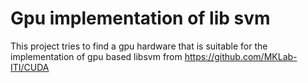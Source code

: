 # Gpu implementation of lib svm
This project tries to find a gpu hardware that is suitable for the implementation of gpu based libsvm from https://github.com/MKLab-ITI/CUDA
